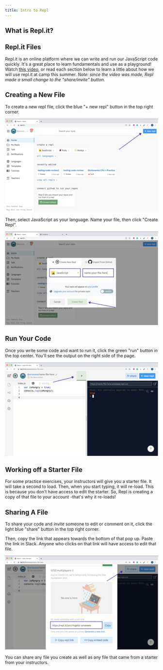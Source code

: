 ```yaml
---
title: Intro to Repl
---
```


## What is Repl.it?


## Repl.it Files

Repl.it is an online platform where we can write and run our JavaScript code quickly. It's a great place to learn fundamentals and use as a playground! Watch [this video](https://screencast-o-matic.com/watch/cYfIo7aLBQ), or read each section below to learn a little about how we will use repl.it at camp this summer. _Note: since the video was made, Repl made a small change to the "share/invite" button._

## Creating a New File

To create a new repl file, click the blue "+ new repl" button in the top right corner.

<img class="medium" src="./assets/new.png" alt="">

Then, select JavaScript as your language. Name your file, then click "Create Repl".

<img class="medium" src="./assets/create.png" alt="">

## Run Your Code

Once you write some code and want to run it, click the green "run" button in the top center. You'll see the output on the right side of the page.

<img class="medium" src="./assets/run.png" alt="">

## Working off a Starter File

For some practice exercises, your instructors will give you a starter file. It will take a second to load. Then, when you start typing, it will re-load. This is because you don't have access to edit the starter. So, Repl is creating a copy of that file to your account -that's why it re-loads!

## Sharing A File

To share your code and invite someone to edit or comment on it, click the light blue "share" button in the top right corner.

Then, copy the link that appears towards the bottom of that pop up. Paste the link in Slack. Anyone who clicks on that link will have access to edit that file.

<img class="medium" src="./assets/share.png" alt="">

You can share any file you create as well as any file that came from a starter from your instructors.
